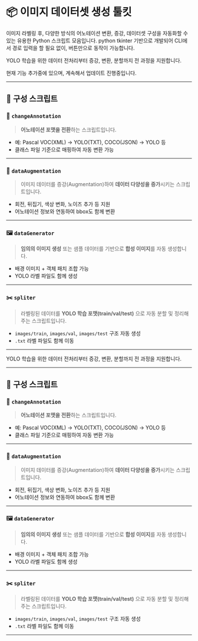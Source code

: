 # 📦 이미지 데이터셋 생성 툴킷

이미지 라벨링 후, 다양한 방식의 어노테이션 변환, 증강, 데이터셋 구성을 자동화할 수 있는 유용한 Python 스크립트 모음입니다.
python tkinter 기반으로 개발되어 CLI에서 경로 입력을 할 필요 없이, 버튼만으로 동작이 가능합니다.

YOLO 학습을 위한 데이터 전처리부터 증강, 변환, 분할까지 전 과정을 지원합니다.

현재 기능 추가중에 있으며, 계속해서 업데이트 진행중입니다.

---

## 🧩 구성 스크립트

### 🔄 `changeAnnotation`

> **어노테이션 포맷을 전환**하는 스크립트입니다.

- 예: Pascal VOC(XML) → YOLO(TXT), COCO(JSON) → YOLO 등
- 클래스 파일 기준으로 매핑하여 자동 변환 가능

---

### 🧪 `dataAugmentation`

> 이미지 데이터를 증강(Augmentation)하여 **데이터 다양성을 증가**시키는 스크립트입니다.

- 회전, 뒤집기, 색상 변화, 노이즈 추가 등 지원
- 어노테이션 정보와 연동하여 bbox도 함께 변환

---

### 🖼️ `dataGenerator`

> **임의의 이미지 생성** 또는 샘플 데이터를 기반으로 **합성 이미지**를 자동 생성합니다.

- 배경 이미지 + 객체 패치 조합 가능
- YOLO 라벨 파일도 함께 생성

---

### ✂️ `spliter`

> 라벨링된 데이터를 **YOLO 학습 포맷(train/val/test)** 으로 자동 분할 및 정리해주는 스크립트입니다.

- `images/train`, `images/val`, `images/test` 구조 자동 생성
- `.txt` 라벨 파일도 함께 이동

---

YOLO 학습을 위한 데이터 전처리부터 증강, 변환, 분할까지 전 과정을 지원합니다.

---

## 🧩 구성 스크립트

### 🔄 `changeAnnotation`

> **어노테이션 포맷을 전환**하는 스크립트입니다.

- 예: Pascal VOC(XML) → YOLO(TXT), COCO(JSON) → YOLO 등
- 클래스 파일 기준으로 매핑하여 자동 변환 가능

---

### 🧪 `dataAugmentation`

> 이미지 데이터를 증강(Augmentation)하여 **데이터 다양성을 증가**시키는 스크립트입니다.

- 회전, 뒤집기, 색상 변화, 노이즈 추가 등 지원
- 어노테이션 정보와 연동하여 bbox도 함께 변환

---

### 🖼️ `dataGenerator`

> **임의의 이미지 생성** 또는 샘플 데이터를 기반으로 **합성 이미지**를 자동 생성합니다.

- 배경 이미지 + 객체 패치 조합 가능
- YOLO 라벨 파일도 함께 생성

---

### ✂️ `spliter`

> 라벨링된 데이터를 **YOLO 학습 포맷(train/val/test)** 으로 자동 분할 및 정리해주는 스크립트입니다.

- `images/train`, `images/val`, `images/test` 구조 자동 생성
- `.txt` 라벨 파일도 함께 이동

---

